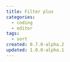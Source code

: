 ```yaml
---
title: Filter plus
categories:
  - coding
  - editor
tags:
  - sort
created: 0.7.0-alpha.2
updated: 1.0.0-alpha.1
---
```

